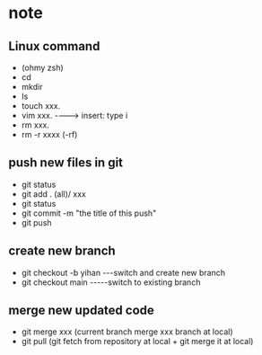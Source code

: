 # note
## Linux command
- (ohmy zsh) 
- cd 
- mkdir
- ls
- touch xxx.
- vim xxx.  ----> insert: type i
- rm xxx.  
- rm -r xxxx    (-rf)

## push new files in git 
- git status
- git add . (all)/ xxx
- git status
- git commit -m "the title of this push"
- git push

## create new branch
- git checkout -b yihan   ---switch and create new branch
- git checkout main  -----switch to existing branch

## merge new updated code 
- git merge xxx (current branch merge xxx branch at local)
- git pull (git fetch from repository at local + git merge it at local)


